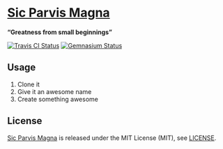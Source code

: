 [Sic Parvis Magna](http://bitaculous.github.io/sic_parvis_magna "“Greatness from small beginnings”")
====================================================================================================

**“Greatness from small beginnings”**

[![Travis CI Status](https://travis-ci.org/bitaculous/sic_parvis_magna.svg)](http://travis-ci.org/bitaculous/sic_parvis_magna)
[![Gemnasium Status](https://gemnasium.com/bitaculous/sic_parvis_magna.svg)](https://gemnasium.com/bitaculous/sic_parvis_magna)

Usage
-----

1. Clone it
2. Give it an awesome name
3. Create something awesome

License
-------

[Sic Parvis Magna](http://bitaculous.github.io/sic_parvis_magna "“Greatness from small beginnings”") is released under
the MIT License (MIT), see [LICENSE](https://raw.githubusercontent.com/bitaculous/sic_parvis_magna/master/LICENSE "License").